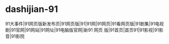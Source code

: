 # dashijian-91
91大事件|91网页版新发布页|91网页版|91|91网|91网页|91看网页版|91剧集|91电视剧|91官网|91网站|91网址|91电脑版官网|新91 网页 版|91首页|首页91|91影视|91影音|91影院
